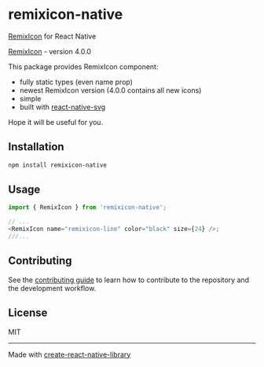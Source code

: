 # remixicon-native

[RemixIcon](https://remixicon.com/) for React Native

[RemixIcon](https://remixicon.com/) - version 4.0.0

This package provides RemixIcon component:

- fully static types (even name prop)
- newest RemixIcon version (4.0.0 contains all new icons)
- simple
- built with [react-native-svg](https://github.com/software-mansion/react-native-svg)

Hope it will be useful for you.

## Installation

```sh
npm install remixicon-native
```

## Usage

```js
import { RemixIcon } from 'remixicon-native';

// ...
<RemixIcon name="remixicon-line" color="black" size={24} />;
///...
```

## Contributing

See the [contributing guide](CONTRIBUTING.md) to learn how to contribute to the repository and the development workflow.

## License

MIT

---

Made with [create-react-native-library](https://github.com/callstack/react-native-builder-bob)
